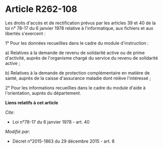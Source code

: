 # Article R262-108

Les droits d'accès et de rectification prévus par les articles 39 et 40 de la loi n° 78-17 du 6 janvier 1978 relative à
l'informatique, aux fichiers et aux libertés s'exercent : 

1° Pour les données recueillies dans le cadre du module d'instruction : 

a) Relatives à la demande de revenu de solidarité active ou de prime d'activité, auprès de l'organisme chargé du service du
revenu de solidarité active ; 

b) Relatives à la demande de protection complémentaire en matière de santé, auprès de la caisse d'assurance maladie dont
relève l'intéressé ; 

2° Pour les informations recueillies dans le cadre du module d'aide à l'orientation, auprès du département.

**Liens relatifs à cet article**

_Cite_:

  - Loi n°78-17 du 6 janvier 1978 - art. 40

_Modifié par_:

  - Décret n°2015-1863 du 29 décembre 2015 - art. 8
